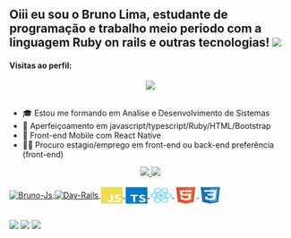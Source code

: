 ## Oiii eu sou o Bruno Lima, estudante de programação e trabalho meio periodo com a linguagem Ruby on rails e outras tecnologias! <img src="https://media.giphy.com/media/hvRJCLFzcasrR4ia7z/giphy.gif" width="30" >

#### Visitas ao perfil:

<p align="center"> 
   <p align="center"> 
      <img alingn="center" src="https://profile-counter.glitch.me/BrunoLima-dev/count.svg" />
   </p>
</p>

##

- 🎓 Estou me formando em Analise e Desenvolvimento de Sistemas
- 📘 Aperfeiçoamento em javascript/typescript/Ruby/HTML/Bootstrap
- 📲 Front-end Mobile com React Native 
- 👨‍💼 Procuro estagio/emprego em front-end  ou back-end preferência (front-end)

<div align="center">
  <a href="https://github.com/BrunoLima-dev/brunolima">
  <img height="180em" src="https://github-readme-stats.vercel.app/api?username=BrunoLima-dev&show_icons=true&theme=dracula&include_all_commits=true&count_private=true"> 
  <img height="180em" src="https://github-readme-stats.vercel.app/api/top-langs/?username=BrunoLima-dev&layout=compact&langs_count=7&theme=dracula"> 
</div>
  <div style="display: inline_block"><br>  
  <img align="center" alt="Bruno-Js" height="30" width="45" 
 src="https://cdn.jsdelivr.net/gh/devicons/devicon/icons/ruby/ruby-plain-wordmark.svg" />
  <img align="center" alt="Day-Rails" height="30" width="40" src="https://cdn.jsdelivr.net/gh/devicons/devicon/icons/rails/rails-plain.svg">
  <img align="center" alt="Bruno-Js" height="30" width="40" src="https://raw.githubusercontent.com/devicons/devicon/master/icons/javascript/javascript-plain.svg">
  <img align="center" alt="Bruno-Ts" height="30" width="40" src="https://raw.githubusercontent.com/devicons/devicon/master/icons/typescript/typescript-plain.svg">
  <img align="center" alt="Bruno-React" height="30" width="40" src="https://raw.githubusercontent.com/devicons/devicon/master/icons/react/react-original.svg">
  <img align="center" alt="Bruno-HTML" height="30" width="40" src="https://raw.githubusercontent.com/devicons/devicon/master/icons/html5/html5-original.svg">
  <img align="center" alt="Bruno-CSS" height="30" width="40" src="https://raw.githubusercontent.com/devicons/devicon/master/icons/css3/css3-original.svg">
</div>
  
  ##
  
  <div>
  <a href="https://www.instagram.com/brunolima.ti" target="_blank"><img src="https://img.shields.io/badge/-Instagram-%23E4405F?style=for-the-badge&logo=instagram&logoColor=white" target="_blank"></a> 
  <a href = "mailto:brunoprograme04@gmail.com"><img src="https://img.shields.io/badge/-Gmail-%23333?style=for-the-badge&logo=gmail&logoColor=white" target="_blank"></a>
  <a href="https://www.linkedin.com/in/bruno-lima-95438318a/" target="_blank"><img src="https://img.shields.io/badge/-LinkedIn-%230077B5?style=for-the-badge&logo=linkedin&logoColor=white" target="_blank"></a>  
  </div>
   <div>
<!--       ![snake gif](https://github.com/SEU_USUARIO/BrunoLima-dev/blob/output/github-contribution-grid-snake.svg) -->
   </div
   
   
  
